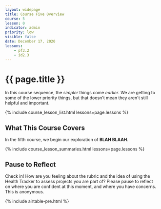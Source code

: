 ```yaml
---
layout: widepage
title: Course Five Overview
course: 5
lesson: 0
indicator: admin
priority: low
visible: false
date: December 17, 2020
lessons:
    - pf3.2
    - id2.3
---
```


# {{ page.title }}

In this course sequence, the *simpler* things come *earlier*. We are getting to some of the lower priority things, but that doesn't mean they aren't still helpful and important.

{% include course_lesson_list.html lessons=page.lessons %}

## What This Course Covers

In the fifth course, we begin our exploration of **BLAH BLAAH**. 

{% include course_lesson_summaries.html lessons=page.lessons %}

## Pause to Reflect

 Check in! How are you feeling about the rubric and the idea of using the Health Tracker to assess projects you are part of? Please pause to reflect on where you are confident at this moment, and where you have concerns. This is anonymous.

{% include airtable-pre.html %}

